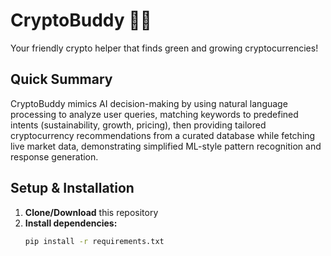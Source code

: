 # CryptoBuddy 🌱🚀

Your friendly crypto helper that finds green and growing cryptocurrencies!

## Quick Summary

CryptoBuddy mimics AI decision-making by using natural language processing to analyze user queries, matching keywords to predefined intents (sustainability, growth, pricing), then providing tailored cryptocurrency recommendations from a curated database while fetching live market data, demonstrating simplified ML-style pattern recognition and response generation.

## Setup & Installation

1. **Clone/Download** this repository
2. **Install dependencies:**
   ```bash
   pip install -r requirements.txt

